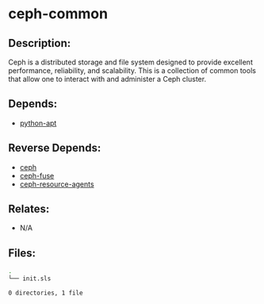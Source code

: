 # ceph-common

## Description:

Ceph is a distributed storage and file system designed to provide excellent performance, reliability, and scalability.  This is a collection of common tools that allow one to interact with and administer a Ceph cluster.

## Depends:

  -  [python-apt](/salt/python-apt)

## Reverse Depends:

  -  [ceph](/salt/ceph)
  -  [ceph-fuse](/salt/ceph-fuse)
  -  [ceph-resource-agents](/salt/ceph-resource-agents)

## Relates:

  -  N/A

## Files:

```bash
.
└── init.sls

0 directories, 1 file
```
